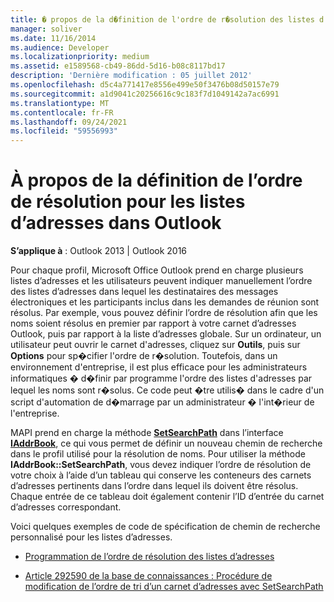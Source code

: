 ```yaml
---
title: � propos de la d�finition de l'ordre de r�solution des listes d'adresses dans Outlook
manager: soliver
ms.date: 11/16/2014
ms.audience: Developer
ms.localizationpriority: medium
ms.assetid: e1589568-cb49-86dd-5d16-b08c8117bd17
description: 'Dernière modification : 05 juillet 2012'
ms.openlocfilehash: d5c4a771417e8556e499e50f3476b08d50157e79
ms.sourcegitcommit: a1d9041c20256616c9c183f7d1049142a7ac6991
ms.translationtype: MT
ms.contentlocale: fr-FR
ms.lasthandoff: 09/24/2021
ms.locfileid: "59556993"
---
```

# <a name="about-setting-the-resolution-order-for-address-lists-in-outlook"></a>À propos de la définition de l’ordre de résolution pour les listes d’adresses dans Outlook

  
  
**S’applique à** : Outlook 2013 | Outlook 2016 
  
Pour chaque profil, Microsoft Office Outlook prend en charge plusieurs listes d’adresses et les utilisateurs peuvent indiquer manuellement l’ordre des listes d’adresses dans lequel les destinataires des messages électroniques et les participants inclus dans les demandes de réunion sont résolus. Par exemple, vous pouvez définir l’ordre de résolution afin que les noms soient résolus en premier par rapport à votre carnet d’adresses Outlook, puis par rapport à la liste d’adresses globale. Sur un ordinateur, un utilisateur peut ouvrir le carnet d'adresses, cliquez sur **Outils**, puis sur **Options** pour sp�cifier l'ordre de r�solution. Toutefois, dans un environnement d'entreprise, il est plus efficace pour les administrateurs informatiques � d�finir par programme l'ordre des listes d'adresses par lequel les noms sont r�solus. Ce code peut �tre utilis� dans le cadre d'un script d'automation de d�marrage par un administrateur � l'int�rieur de l'entreprise. 
  
MAPI prend en charge la méthode **[SetSearchPath](iaddrbook-getsearchpath.md)** dans l’interface **[IAddrBook](iaddrbookimapiprop.md)**, ce qui vous permet de définir un nouveau chemin de recherche dans le profil utilisé pour la résolution de noms. Pour utiliser la méthode **IAddrBook::SetSearchPath**, vous devez indiquer l’ordre de résolution de votre choix à l’aide d’un tableau qui conserve les conteneurs des carnets d’adresses pertinents dans l’ordre dans lequel ils doivent être résolus. Chaque entrée de ce tableau doit également contenir l’ID d’entrée du carnet d’adresses correspondant. 
  
Voici quelques exemples de code de spécification de chemin de recherche personnalisé pour les listes d’adresses.
  
- [Programmation de l’ordre de résolution des listes d’adresses](how-to-programmatically-set-the-resolution-order-for-address-lists.md)
    
- [Article 292590 de la base de connaissances : Procédure de modification de l’ordre de tri d’un carnet d’adresses avec SetSearchPath](https://support.microsoft.com/kb/292590)
    

